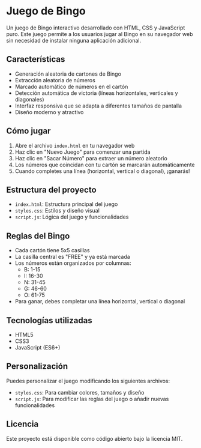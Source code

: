 # Juego de Bingo

Un juego de Bingo interactivo desarrollado con HTML, CSS y JavaScript puro. Este juego permite a los usuarios jugar al Bingo en su navegador web sin necesidad de instalar ninguna aplicación adicional.

## Características

- Generación aleatoria de cartones de Bingo
- Extracción aleatoria de números
- Marcado automático de números en el cartón
- Detección automática de victoria (líneas horizontales, verticales y diagonales)
- Interfaz responsiva que se adapta a diferentes tamaños de pantalla
- Diseño moderno y atractivo

## Cómo jugar

1. Abre el archivo `index.html` en tu navegador web
2. Haz clic en "Nuevo Juego" para comenzar una partida
3. Haz clic en "Sacar Número" para extraer un número aleatorio
4. Los números que coincidan con tu cartón se marcarán automáticamente
5. Cuando completes una línea (horizontal, vertical o diagonal), ¡ganarás!

## Estructura del proyecto

- `index.html`: Estructura principal del juego
- `styles.css`: Estilos y diseño visual
- `script.js`: Lógica del juego y funcionalidades

## Reglas del Bingo

- Cada cartón tiene 5x5 casillas
- La casilla central es "FREE" y ya está marcada
- Los números están organizados por columnas:
  - B: 1-15
  - I: 16-30
  - N: 31-45
  - G: 46-60
  - O: 61-75
- Para ganar, debes completar una línea horizontal, vertical o diagonal

## Tecnologías utilizadas

- HTML5
- CSS3
- JavaScript (ES6+)

## Personalización

Puedes personalizar el juego modificando los siguientes archivos:

- `styles.css`: Para cambiar colores, tamaños y diseño
- `script.js`: Para modificar las reglas del juego o añadir nuevas funcionalidades

## Licencia

Este proyecto está disponible como código abierto bajo la licencia MIT.
